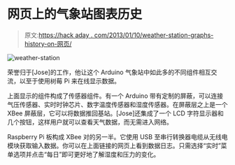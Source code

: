 # 网页上的气象站图表历史

> 原文:[https://hack aday . com/2013/01/10/weather-station-graphs-history-on-网页/](https://hackaday.com/2013/01/10/weather-station-graphs-history-on-webpage/)

![weather-station](../Images/0c845c94e57007d8a5fb1a4e7f026de9.png)

荣誉归于[Jose]的工作，他让这个 Arduino 气象站中如此多的不同组件相互交流，以至于使用树莓 Pi 来在线显示数据。

上面显示的组件构成了传感器组件。有一个 Arduino 带有定制的屏蔽，可以连接气压传感器、实时时钟芯片、数字温度传感器和湿度传感器。在屏蔽层之上是一个 XBee 屏蔽层，它可以将数据推回基站。[Jose]还集成了一个 LCD 字符显示器和几个按钮，这样用户就可以查看天气数据，而无需进入网络。

Raspberry Pi 板构成 XBee 对的另一半。它使用 USB 至串行转换器电缆从无线电模块获取输入数据。你可以在上面链接的网页上看到数据日志。只需选择“实时”菜单选项并点击“每日”即可更好地了解湿度和压力的变化。